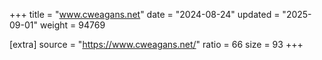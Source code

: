 +++
title = "www.cweagans.net"
date = "2024-08-24"
updated = "2025-09-01"
weight = 94769

[extra]
source = "https://www.cweagans.net/"
ratio = 66
size = 93
+++
